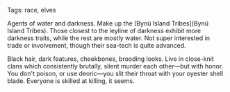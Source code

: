 Tags: race, elves

Agents of water and darkness. Make up the [Bynü Island Tribes](Bynü Island Tribes). Those closest to the leyline of darkness exhibit more darkness traits, while the rest are mostly water. Not super interested in trade or involvement, though their sea-tech is quite advanced.

Black hair, dark features, cheekbones, brooding looks. Live in close-knit clans which consistently brutally, silent murder each other—but with honor. You don't poison, or use deoric—you slit their throat with your oyester shell blade. Everyone is skilled at killing, it seems.